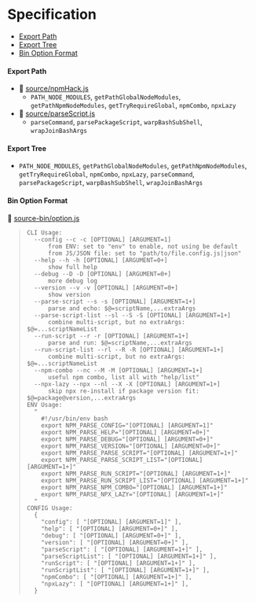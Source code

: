# Specification

* [Export Path](#export-path)
* [Export Tree](#export-tree)
* [Bin Option Format](#bin-option-format)

#### Export Path
+ 📄 [source/npmHack.js](source/npmHack.js)
  - `PATH_NODE_MODULES`, `getPathGlobalNodeModules`, `getPathNpmNodeModules`, `getTryRequireGlobal`, `npmCombo`, `npxLazy`
+ 📄 [source/parseScript.js](source/parseScript.js)
  - `parseCommand`, `parsePackageScript`, `warpBashSubShell`, `wrapJoinBashArgs`

#### Export Tree
- `PATH_NODE_MODULES`, `getPathGlobalNodeModules`, `getPathNpmNodeModules`, `getTryRequireGlobal`, `npmCombo`, `npxLazy`, `parseCommand`, `parsePackageScript`, `warpBashSubShell`, `wrapJoinBashArgs`

#### Bin Option Format
📄 [source-bin/option.js](source-bin/option.js)
> ```
> CLI Usage:
>   --config --c -c [OPTIONAL] [ARGUMENT=1]
>       from ENV: set to "env" to enable, not using be default
>       from JS/JSON file: set to "path/to/file.config.js|json"
>   --help --h -h [OPTIONAL] [ARGUMENT=0+]
>       show full help
>   --debug --D -D [OPTIONAL] [ARGUMENT=0+]
>       more debug log
>   --version --v -v [OPTIONAL] [ARGUMENT=0+]
>       show version
>   --parse-script --s -s [OPTIONAL] [ARGUMENT=1+]
>       parse and echo: $@=scriptName,...extraArgs
>   --parse-script-list --sl --S -S [OPTIONAL] [ARGUMENT=1+]
>       combine multi-script, but no extraArgs: $@=...scriptNameList
>   --run-script --r -r [OPTIONAL] [ARGUMENT=1+]
>       parse and run: $@=scriptName,...extraArgs
>   --run-script-list --rl --R -R [OPTIONAL] [ARGUMENT=1+]
>       combine multi-script, but no extraArgs: $@=...scriptNameList
>   --npm-combo --nc --M -M [OPTIONAL] [ARGUMENT=1+]
>       useful npm combo, list all with "help/list"
>   --npx-lazy --npx --nl --X -X [OPTIONAL] [ARGUMENT=1+]
>       skip npx re-install if package version fit: $@=package@version,...extraArgs
> ENV Usage:
>   "
>     #!/usr/bin/env bash
>     export NPM_PARSE_CONFIG="[OPTIONAL] [ARGUMENT=1]"
>     export NPM_PARSE_HELP="[OPTIONAL] [ARGUMENT=0+]"
>     export NPM_PARSE_DEBUG="[OPTIONAL] [ARGUMENT=0+]"
>     export NPM_PARSE_VERSION="[OPTIONAL] [ARGUMENT=0+]"
>     export NPM_PARSE_PARSE_SCRIPT="[OPTIONAL] [ARGUMENT=1+]"
>     export NPM_PARSE_PARSE_SCRIPT_LIST="[OPTIONAL] [ARGUMENT=1+]"
>     export NPM_PARSE_RUN_SCRIPT="[OPTIONAL] [ARGUMENT=1+]"
>     export NPM_PARSE_RUN_SCRIPT_LIST="[OPTIONAL] [ARGUMENT=1+]"
>     export NPM_PARSE_NPM_COMBO="[OPTIONAL] [ARGUMENT=1+]"
>     export NPM_PARSE_NPX_LAZY="[OPTIONAL] [ARGUMENT=1+]"
>   "
> CONFIG Usage:
>   {
>     "config": [ "[OPTIONAL] [ARGUMENT=1]" ],
>     "help": [ "[OPTIONAL] [ARGUMENT=0+]" ],
>     "debug": [ "[OPTIONAL] [ARGUMENT=0+]" ],
>     "version": [ "[OPTIONAL] [ARGUMENT=0+]" ],
>     "parseScript": [ "[OPTIONAL] [ARGUMENT=1+]" ],
>     "parseScriptList": [ "[OPTIONAL] [ARGUMENT=1+]" ],
>     "runScript": [ "[OPTIONAL] [ARGUMENT=1+]" ],
>     "runScriptList": [ "[OPTIONAL] [ARGUMENT=1+]" ],
>     "npmCombo": [ "[OPTIONAL] [ARGUMENT=1+]" ],
>     "npxLazy": [ "[OPTIONAL] [ARGUMENT=1+]" ],
>   }
> ```
